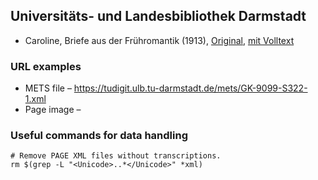 ## Universitäts- und Landesbibliothek Darmstadt

* Caroline, Briefe aus der Frühromantik (1913), [Original](https://tudigit.ulb.tu-darmstadt.de/show/GK-9099-S322-1), [mit Volltext]()

### URL examples

* METS file – https://tudigit.ulb.tu-darmstadt.de/mets/GK-9099-S322-1.xml
* Page image –

### Useful commands for data handling

```
# Remove PAGE XML files without transcriptions.
rm $(grep -L "<Unicode>..*</Unicode>" *xml)
```
